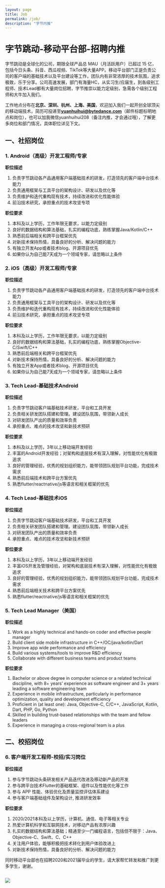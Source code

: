 ```yaml
---
layout: page
title: Job
permalink: /job/
description: "字节内推"
---
```



# 字节跳动-移动平台部-招聘内推

字节跳动是全球化的公司，期限全球产品总 MAU（月活跃用户）已超过 15 亿，包括今日头条、抖音、西瓜视频、TikTok等大量APP。移动平台部门正是负责公司的客户端的基础技术以及平台建设等工作，团队内有非常浓厚的技术氛围，追求极致，乐于分享。公司高速发展，部门有海量HC，从实习生/应届生，到各级别工程师、技术Lead都有大量岗位招聘，字节推崇以能力定级别，急需各个级别工程师和大牛加入我们。

工作地点分布在**北京、深圳、杭州、上海、美国**，欢迎加入我们一起开创全球顶尖的移动端技术，简历可投递至**yuanhuihui@bytedance.com**（邮件标题标明地点和岗位），也可以加我微信yuanhuihui208（备注内推，才会通过哦），了解更多岗位和部门情况，具体职位详见下文。

## 一、社招岗位

### 1. Android（高级）开发工程师/专家

**职位描述**

1. 负责字节跳动各产品通用客户端基础技术的研发，打造领先的客户端中台技术能力
2. 负责通用框架与工具平台的架构设计、研发以及优化等
3. 负责维护和迭代重构现有技术，持续改进和优化性能体验
4. 前沿技术研究，承担重点的技术攻坚专项

**职位要求**

1. 本科及以上学历，工作年限无要求，以能力定级别
2. 良好的数据结构和算法基础，扎实的编程功底，熟练掌握Java/Kotlin/C++
3. 熟悉前后端相关和跨平台框架优先
4. 对新技术保持热情，具备良好的分析、解决问题的能力
5. 有独立开发App或者技术blog、开源项目优先
6. 如果你认为自己能7天成为一个领域专家，请忽略以上条件

### 2. iOS（高级）开发工程师/专家

**职位描述**

1. 负责字节跳动各产品通用客户端基础技术的研发，打造领先的客户端中台技术能力
2. 负责通用框架与工具平台的架构设计、研发以及优化等
3. 负责维护和迭代重构现有技术，持续改进和优化性能体验
4. 前沿技术研究，承担重点的技术攻坚专项

**职位要求**
1. 本科及以上学历，工作年限无要求，以能力定级别
2. 良好的数据结构和算法基础，扎实的编程功底，熟练掌握Objective-C/Swift/C++
3. 熟悉前后端相关和跨平台框架优先
4. 对新技术保持热情，具备良好的分析、解决问题的能力
5. 有独立开发App或者技术blog、开源项目优先
6. 如果你认为自己能7天成为一个领域专家，请忽略以上条件


### 3. Tech Lead-基础技术Android

**职位描述**

1. 负责字节跳动客户端基础技术研发，平台和工具开发
2. 负责相关研发团队搭建和管理。建设团队氛围，带领新人成长
3. 对研发团队产出的质量和效率负责
4. 承担重点、难点的技术攻坚和新技术预研

**职位要求**

1. 本科及以上学历，3年以上移动端开发经验
2. 丰富的Android开发经验；对架构和底层技术有深入理解，对性能优化有极致追求
3. 良好的管理经验，优秀的规划组织能力，能带领团队规划平台功能，完成技术需求
4. 熟悉前后端技术和跨平台方案优先
5. 熟悉flutter/reactnative/js等语言和相关框架的优先

### 4. Tech Lead-基础技术iOS

**职位描述**

1. 负责字节跳动客户端基础技术研发，平台和工具开发
2. 负责相关研发团队搭建和管理。建设团队氛围，带领新人成长
3. 对研发团队产出的质量和效率负责
4. 承担重点、难点的技术攻坚和新技术预研

**职位要求**

1. 本科及以上学历，3年以上移动端开发经验
2. 丰富iOS开发及管理经验，对架构和底层技术有深入理解，对性能优化有极致追求
3. 良好的管理经验，优秀的规划组织能力，能带领团队规划平台功能，完成技术需求
4. 熟悉前后端相关技术和跨平台方案优先
5. 熟悉flutter/reactnative/js等语言和相关框架的优先

### 5. Tech Lead Manager（美国）

**职位描述**

1. Work as a highly technical and hands-on coder and effective people manager
2. Build client side mobile infrastructure in C++/OC/java/kotlin/Dart
3. Improve app wide performance and efficiency
4. Build various systems/tools to improve R&D efficiency
5. Collaborate with different business teams and product teams

**职位要求**

1. Bachelor or above degree in computer science or a related technical discipline, with 8+ years’ experience as software engineer and 3+ years leading a software engineering team
2. Experience in mobile infrastructure, particularly in performance optimization, quality and development efficiency
3. Proficient in (at least one): Java, Objective-C, C/C++, JavaScript, Kotlin, Dart, PHP, Go, Python
4. Skilled in building trust-based relationships with the team and fellow leaders
5. Experience in managing a cross-regional team is a plus


## 二、校招岗位

### 6. 客户端开发工程师-校招/实习岗位

**职位描述**

1. 参与字节跳动头条研发相关产品迭代改进及移动新产品的开发
2. 参与跨平台技术Flutter的基础框架、组件以及性能优化等工作
3. 参与 APP 性能、体验优化及质量监控评估体系建设
4. 参与客户端基础组件及架构设计, 推进研发效率

**职位要求**

1. 2020/2021本科及以上学历，计算机、通信、电子等相关专业
2. 热爱计算机科学和互联网技术，对移动产品有浓厚兴趣
3. 扎实的数据结构和算法基础；精通至少一门编程语言，包括但不限于：Java、Objective-C、Swift、C、C++
4. 关注用户体验，能够积极把技术转化到用户体验改进上
5. 对新技术保持热情，具备良好的分析、解决问题的能力

同时移动平台部也在招聘2020和2021届毕业的学生，请大家帮忙转发和推广到更多学生，谢谢。

![](/img/job/job_2.png)
---
